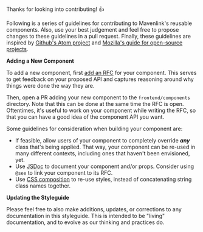 Thanks for looking into contributing! 👍

Following is a series of guidelines for contributing to Mavenlink's reusable components. Also, use your best judgement and feel free to propose changes to these guidelines in a pull request. Finally, these guidelines are inspired by [Github's Atom project](https://github.com/atom/atom/blob/8ba04f0f0c184ab1522be5129ad511752d2c3e9c/CONTRIBUTING.md) and [Mozilla's guide for open-source projects](https://mozillascience.github.io/working-open-workshop/contributing/).

**Adding a New Component**

To add a new component, first [add an RFC](https://github.com/mavenlink/rfc) for your component. This serves to get feedback on your proposed API and captures reasoning around why things were done the way they are.

Then, open a PR adding your new component to the `frontend/components` directory. Note that this can be done at the same time the RFC is open. Oftentimes, it's useful to work on your component while writing the RFC, so that you can have a good idea of the component API you want.

Some guidelines for consideration when building your component are:

- If feasible, allow users of your component to completely override **_any_** class that's being applied. That way, your component can be re-used in many different contexts, including ones that haven't been envisioned, yet.
- Use [JSDoc](http://usejsdoc.org/) to document your component and/or props. Consider using `@see` to link your component to its RFC.
- Use [CSS composition](https://github.com/css-modules/css-modules) to re-use styles, instead of concatenating string class names together.

**Updating the Styleguide**

Please feel free to also make additions, updates, or corrections to any documentation in this styleguide. This is intended to be "living" documentation, and to evolve as our thinking and practices do.
